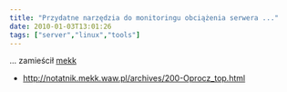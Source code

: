 ```yaml
---
title: "Przydatne narzędzia do monitoringu obciążenia serwera ..."
date: 2010-01-03T13:01:26
tags: ["server","linux","tools"]
---
```

... zamieścił <a href="http://mekk.waw.pl/mk/" rel="nofollow">mekk</a>

* http://notatnik.mekk.waw.pl/archives/200-Oprocz_top.html

